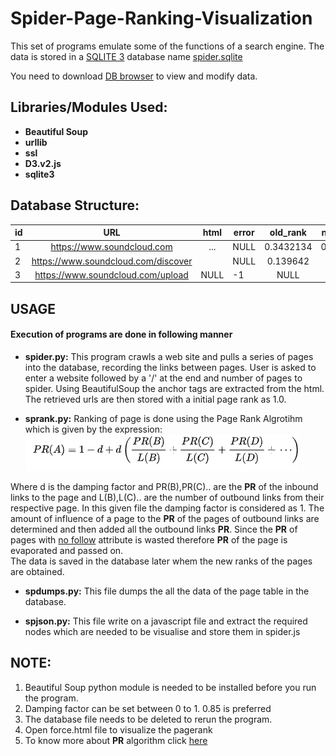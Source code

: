 # Spider-Page-Ranking-Visualization
This set of programs emulate some of the functions of a search engine. The data is stored in a [SQLITE 3](https://www.sqlite.org) database name [spider.sqlite](../blob/master/spider.sqlite)

You need to download [DB browser](https://sqlitebrowser.org/dl/) to view and modify data.

## Libraries/Modules Used:
* **Beautiful Soup**
* **urllib**
* **ssl**
* **D3.v2.js**
* **sqlite3**
## Database Structure:

| id| URL                      | html            | error        | old_rank    | new_rank |  
|---|:--------------------------:|:---------------:|--------------|:-----------:|---------:|
| 1 | https://www.soundcloud.com | <html><head>... | NULL         | 0.3432134   | 0.289767 |
| 2 | https://www.soundcloud.com/discover | <!DOCTYPE html> | NULL         | 0.139642    | 0.14221  |
| 3 | https://www.soundcloud.com/upload | NULL            | -1           | NULL        | 1.0      |  

## USAGE
#### Execution of programs are done in following manner
* **spider.py:** This program crawls a web site and pulls a series of pages into the database, recording the links between pages. User is asked to enter a website followed by a '/' at the end and number of pages to spider. Using BeautifulSoup the anchor tags are extracted from the html. The retrieved urls are then stored with a initial page rank as 1.0. 

* **sprank.py:** Ranking of page is done using the Page Rank Algrotihm which is given by the expression: ![alt text](Screenshots/pagerank.PNG "Page rank Algorithm")

Where d is the damping factor and PR(B),PR(C).. are the **PR** of the inbound links to the page and L(B),L(C).. are the number of outbound links from their respective page. In this given file the damping factor is considered as 1. The amount of influence of a page to the **PR** of the pages of outbound links are determined and then added all the outbound links **PR**. Since the **PR** of pages with [no follow](https://en.wikipedia.org/wiki/Nofollow) attribute is wasted therefore **PR** of the page is evaporated and passed on.   
The data is saved in the database later whem the new ranks of the pages are obtained.

* **spdumps.py:** This file dumps the all the data of the page table in the database.

* **spjson.py:** This file write on a javascript file and extract the required nodes which are needed to be visualise and store them in spider.js

## NOTE:
1. Beautiful Soup python module is needed to be installed before you run the program.
2. Damping factor can be set between 0 to 1. 0.85 is preferred
3. The database file needs to be deleted to rerun the program.
4. Open force.html file to visualize the pagerank
5. To know more about **PR** algorithm click [here](https://www.geeksforgeeks.org/page-rank-algorithm-implementation/) 
